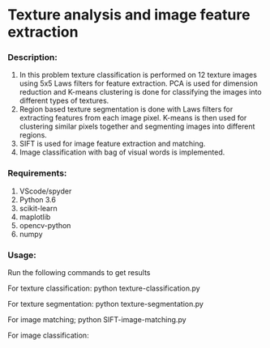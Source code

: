 # Texture analysis and image feature extraction
### Description:
1. In this problem texture classification is performed on 12 texture images using 5x5 Laws filters for feature extraction. PCA is used for dimension reduction and K-means clustering is done  for classifying the images into different types of textures. 
2. Region based texture segmentation is done with Laws filters for extracting features from each image pixel. K-means is then used for clustering similar pixels together and segmenting images into different regions. 
3. SIFT is used for image feature extraction and matching.
4. Image classification with bag of visual words is implemented.

### Requirements:
1) VScode/spyder
2) Python 3.6
3) scikit-learn
4) maplotlib
5) opencv-python
6) numpy

### Usage:
Run the following commands to get results

For texture classification:
python texture-classification.py

For texture segmentation:
python texture-segmentation.py

For image matching;
python SIFT-image-matching.py

For image classification:


